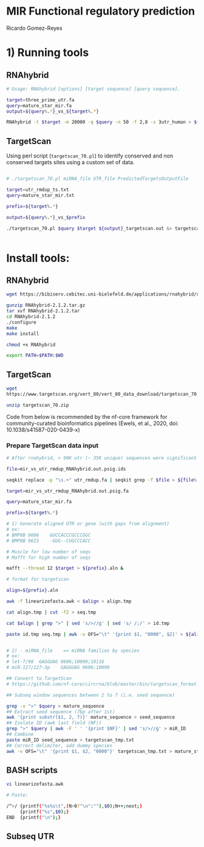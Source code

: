 # MIR Functional regulatory prediction
Ricardo Gomez-Reyes
# 1) Running tools
## RNAhybrid
```bash
# Usage: RNAhybrid [options] [target sequence] [query sequence].

target=three_prime_utr.fa
query=mature_star_mir.fa
output=${query%.*}_vs_${target%.*}

RNAhybrid -t $target -m 20000 -q $query -n 50 -f 2,8 -s 3utr_human > ${output}_RNAhybrid.out &

```
## TargetScan
Using perl script (`targetscan_70.pl`) to identify conserved and non conserved targets sites using a custom set of data. 
```bash

# ./targetscan_70.pl miRNA_file UTR_file PredictedTargetsOutputFile

target=utr_rmdup_ts.txt
query=mature_star_mir.txt

prefix=${target%.*}

output=${query%.*}_vs_$prefix

./targetscan_70.pl $query $target ${output}_targetscan.out &> targetscan.log &



```

# Install tools:
## RNAhybrid
```bash
wget https://bibiserv.cebitec.uni-bielefeld.de/applications/rnahybrid/resources/downloads/RNAhybrid-2.1.2.tar.gz

gunzip RNAhybrid-2.1.2.tar.gz
tar xvf RNAhybrid-2.1.2.tar
cd RNAhybrid-2.1.2
./configure
make
make install

chmod +x RNAhybrid

export PATH=$PATH:$WD

```
## TargetScan
```bash
wget
https://www.targetscan.org/vert_80/vert_80_data_download/targetscan_70.zip

unzip targetscan_70.zip
```
Code from below is recommended by the nf-core framework for community-curated bioinformatics pipelines (Ewels, et al., 2020, doi: 10.1038/s41587-020-0439-x)

### Prepare TargetScan data input
```bash
# After rnahybrid, > 90K utr (~ 35K unique) sequences were significant targeted by mirs:

file=mir_vs_utr_rmdup_RNAhybrid.out.psig.ids 

seqkit replace -p "\s.+" utr_rmdup.fa | seqkit grep -f $file > ${file%.ids}.fa

target=mir_vs_utr_rmdup_RNAhybrid.out.psig.fa 

query=mature_star_mir.fa

prefix=${target%.*}

# 1) Generate aligned UTR or gene (with gaps from alignment)
# ex:
# BMP8B	9606	GUCCACCCGCCCGGC
# BMP8B	9615	-GUG--CUGCCCACC

# Muscle for low number of seqs
# Mafft for high number of seqs 

mafft --thread 12 $target > ${prefix}.aln &

# format for targetscan

align=${prefix}.aln

awk -f linearizefasta.awk < $align > align.tmp

cat align.tmp | cut -f2 > seq.tmp

cat $align | grep ">" | sed 's/>//g' | sed 's/ /;/' > id.tmp

paste id.tmp seq.tmp | awk -v OFS="\t" '{print $1, "0000", $2}' > ${align%.*}_ts.txt


# 2) - miRNA_file    => miRNA families by species
# ex:
# let-7/98	GAGGUAG	9606;10090;10116
# miR-127/127-3p	GAGGUAG	9606;10090

## Convert to TargetScan
# https://github.com/nf-core/circrna/blob/master/bin/targetscan_format.sh

## Subseq window sequences between 2 to 7 (i.e. seed sequence)

grep -v ">" $query > mature_sequence
## Extract seed sequence (7bp after 1st)
awk '{print substr($1, 2, 7)}' mature_sequence > seed_sequence
## Isolate ID (awk last field (NF))
grep ">" $query | awk -F ' ' '{print $NF}' | sed 's/>//g' > miR_ID
## Combine
paste miR_ID seed_sequence > targetscan_tmp.txt
## Correct delimiter, add dummy species
awk -v OFS="\t" '{print $1, $2, "0000"}' targetscan_tmp.txt > mature_star_mir.txt

```

## BASH scripts
```bash
vi linearizefasta.awk

# Paste:

/^>/ {printf("%s%s\t",(N>0?"\n":""),$0);N++;next;}
     {printf("%s",$0);}
END  {printf("\n");}
```

## Subseq UTR
